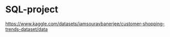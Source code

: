 # SQL-project












https://www.kaggle.com/datasets/iamsouravbanerjee/customer-shopping-trends-dataset/data
